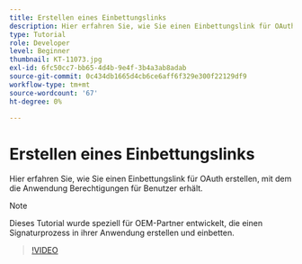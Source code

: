 ```yaml
---
title: Erstellen eines Einbettungslinks
description: Hier erfahren Sie, wie Sie einen Einbettungslink für OAuth erstellen, mit dem die Anwendung Berechtigungen für Benutzer erhält.
type: Tutorial
role: Developer
level: Beginner
thumbnail: KT-11073.jpg
exl-id: 6fc50cc7-bb65-4d4b-9e4f-3b4a3ab8adab
source-git-commit: 0c434db1665d4cb6ce6aff6f329e300f22129df9
workflow-type: tm+mt
source-wordcount: '67'
ht-degree: 0%

---
```


# Erstellen eines Einbettungslinks

Hier erfahren Sie, wie Sie einen Einbettungslink für OAuth erstellen, mit dem die Anwendung Berechtigungen für Benutzer erhält.

>[!NOTE]
>
>Dieses Tutorial wurde speziell für OEM-Partner entwickelt, die einen Signaturprozess in ihrer Anwendung erstellen und einbetten.

>[!VIDEO](https://video.tv.adobe.com/v/347349?hidetitle=true)
